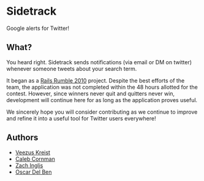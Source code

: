 # Sidetrack

Google alerts for Twitter! 

## What?

You heard right.  Sidetrack sends notifications (via email or DM on twitter) whenever someone tweets about your search term. 


It began as a [Rails Rumble 2010](http://r10.railsrumble.com/teams/have-mac-will-travel) project.  Despite the best efforts of the team, the application was not completed within the 48 hours allotted for the contest.  However, since winners never quit and quitters never win, development will continue here for as long as the application proves useful. 

We sincerely hope you will consider contributing as we continue to improve and refine it into a useful tool for Twitter users everywhere!

## Authors

* [Veezus Kreist](http://github.com/veezus)
* [Caleb Cornman](http://github.com/calebcornman)
* [Zach Inglis](http://github.com/zachinglis)
* [Oscar Del Ben](http://github.com/oscardelben)

